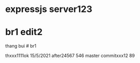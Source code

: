 # expressjs server123
# br1 edit2
<html>thang bui</html>
# br1

thxxx1111ok
15/5/2021
after24567
546
master commitxxx12
89
